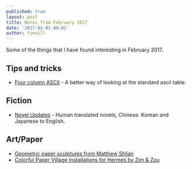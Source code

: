 ```yaml
---
published: true
layout: post
title: Notes from February 2017
date: '2017-02-01 00:01'
author: funvill
---
```


Some of the things that I have found interesting in February 2017.

## Tips and tricks 

* [Four column ASCII](https://garbagecollected.org/2017/01/31/four-column-ascii/) - A better way of looking at the standard ascii table. 

## Fiction 

* [Novel Updates](http://www.novelupdates.com/) - Human translated novels, Chinese. Korean and Japanese to English. 

## Art/Paper 

- [Geometric paper sculptures from Matthew Shlian](http://www.thisiscolossal.com/2017/01/new-geometric-paper-sculptures-from-matthew-shlian/?src=footer)
- [Colorful Paper Village Installations for Hermes by Zim & Zou](http://www.thisiscolossal.com/2017/01/colorful-paper-village-installations-for-hermes-by-zim-zou/) 



